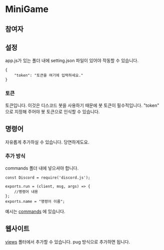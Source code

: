 # MiniGame

## 참여자


## 설정

app.js가 있는 폴더 내에 setting.json 파일이 있어야 작동할 수 있습니다.

```
{
    "token": "토큰을 여기에 입력하세요."
}
```

### 토큰

토큰입니다. 이것은 디스코드 봇을 사용하기 때문에 봇 토큰이 필수적입니다. "token" 으로 지정해 주어야 봇 토큰으로 인식할 수 있습니다.

## 명령어

자유롭게 추가하실 수 있습니다. 당연하게도요.

### 추가 방식

commands 폴더 내에 넣으셔야 합니다.

```
const Discord = require('discord.js');

exports.run = (client, msg, args) => {
    //명령어 내용
};
exports.name = "명령어 이름";
```

예시는 [commands](./commands/ping.js) 에 있습니다.

## 웹사이트

[views](./views) 폴터에서 추가할 수 있습니다. pug 방식으로 추가하면 됩니다.
